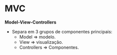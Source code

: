 # MVC
**Model-View-Controllers**  
* Separa em 3 grupos de componentes principais:
    * Model => modelo.
    * View => visualização.
    * Controllers => Componentes.

